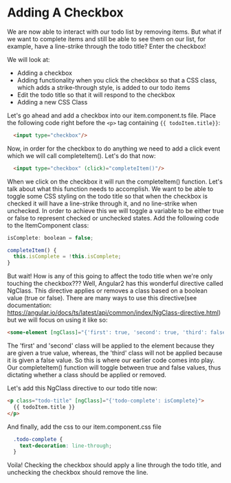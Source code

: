 # Adding A Checkbox

We are now able to interact with our todo list by removing items. But what if we want to complete items and still be able to see them on our list, for example, have a line-strike through the todo title? Enter the checkbox!

We will look at:

* Adding a checkbox
* Adding functionality when you click the checkbox so that a CSS class, which adds a strike-through style, is added to our todo items
* Edit the todo title so that it will respond to the checkbox
* Adding a new CSS Class

Let's go ahead and add a checkbox into our item.component.ts file. Place the following code right before the `<p>` tag containing `{{ todoItem.title}}`:

```html
  <input type="checkbox"/>
```
Now, in order for the checkbox to do anything we need to add a click event which we will call completeItem(). Let's do that now:

```html
  <input type="checkbox" (click)="completeItem()"/>
```
When we click on the checkbox it will run the completeItem() function. Let's talk about what this function needs to accomplish. We want to be able to toggle some CSS styling on the todo title so that when the checkbox is checked it will have a line-strike through it, and no line-strike when unchecked. In order to achieve this we will toggle a variable to be either true or false to represent checked or unchecked states. Add the following code to the ItemComponent class:

```js
isComplete: boolean = false;

completeItem() {
  this.isComplete = !this.isComplete;
}
```

But wait! How is any of this going to affect the todo title when we're only touching the checkbox??? Well, Angular2 has this wonderful directive called NgClass. This directive applies or removes a class based on a boolean value (true or false). There are many ways to use this directive(see documentation: https://angular.io/docs/ts/latest/api/common/index/NgClass-directive.html) but we will focus on using it like so:

```html
<some-element [ngClass]="{'first': true, 'second': true, 'third': false}">...</some-element>
```

The 'first' and 'second' class will be applied to the element because they are given a true value, whereas, the 'third' class will not be applied because it is given a false value. So this is where our earlier code comes into play. Our completeItem() function will toggle between true and false values, thus dictating whether a class should be applied or removed.

Let's add this NgClass directive to our todo title now:

```html
<p class="todo-title" [ngClass]="{'todo-complete': isComplete}">
  {{ todoItem.title }}
</p>
```

And finally, add the css to our item.component.css file

```css
  .todo-complete {
    text-decoration: line-through;
  }
```

Voila! Checking the checkbox should apply a line through the todo title, and unchecking the checkbox should remove the line.
